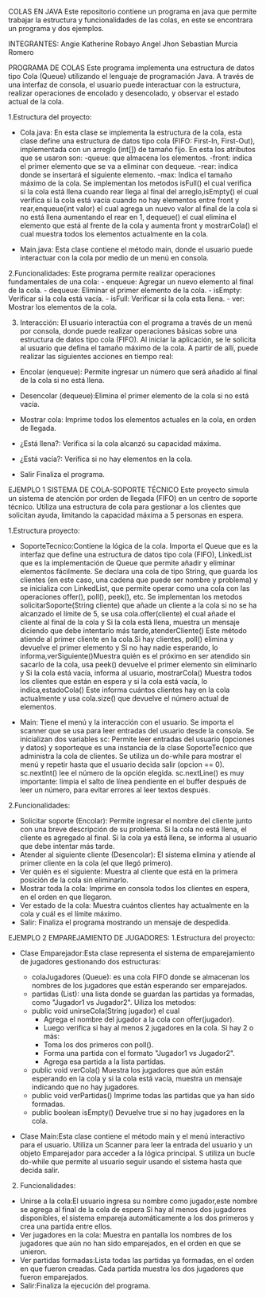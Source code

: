 COLAS EN JAVA 
Este repositorio contiene un programa en java que permite trabajar la estructura  y funcionalidades de las colas, en este se encontrara un programa y dos ejemplos.

INTEGRANTES:
Angie Katherine Robayo Angel 
Jhon Sebastian Murcia Romero

PROGRAMA DE COLAS 
Este programa implementa una estructura de datos tipo Cola (Queue) utilizando el lenguaje de programación Java. A través de una interfaz de consola, el usuario puede interactuar con la estructura, realizar operaciones de encolado y desencolado, y observar el estado actual de la cola. 

1.Estructura del proyecto:

* Cola.java: En esta clase se implementa la estructura de la cola, esta clase define una estructura de datos tipo cola (FIFO: First-In,     First-Out), implementada con un arreglo (int[]) de tamaño fijo. 
En esta los atributos que se usaron son:
  -queue: que almacena los elementos.
  -front: indica el primer elemento que se va a eliminar con dequeue.
  -rear: indica donde se insertará el siguiente elemento.
  -max: Indica el tamaño máximo de la cola.
Se implementan los metodos isFull() el cual verifica si la cola está llena cuando rear llega al final del arreglo,isEmpty() el cual verifica si la cola está vacía cuando no hay elementos entre front y rear,enqueue(int valor) el cual agrega un nuevo valor al final de la cola si no está llena aumentando el rear en 1, dequeue() el cual elimina el elemento que está al frente de la cola y aumenta front y mostrarCola() el cual muestra todos los elementos actualmente en la cola.
    
* Main.java: Esta clase contiene el método main, donde el usuario puede interactuar con la cola por medio de un menú en consola.


2.Funcionalidades:
Este programa permite realizar operaciones fundamentales de una cola:
    - enqueue: Agregar un nuevo elemento al final de la cola.
    - dequeue: Eliminar el primer elemento de la cola.
    - isEmpty: Verificar si la cola está vacía.
    - isFull: Verificar si la cola esta llena.
    - ver: Mostrar los elementos de la cola.

3. Interacción: 
  El usuario interactúa con el programa a través de un menú por consola, donde puede realizar operaciones básicas sobre una estructura de    datos tipo cola (FIFO). Al iniciar la aplicación, se le solicita al usuario que defina el tamaño máximo de la cola. A partir de allí,      puede realizar las siguientes acciones en tiempo real:

- Encolar (enqueue): Permite ingresar un número que será añadido al final de la cola si no está llena.

- Desencolar (dequeue):Elimina el primer elemento de la cola si no está vacía.

- Mostrar cola: Imprime todos los elementos actuales en la cola, en orden de llegada.

- ¿Está llena?: Verifica si la cola alcanzó su capacidad máxima.

- ¿Está vacía?: Verifica si no hay elementos en la cola.

- Salir
  Finaliza el programa.

EJEMPLO 1 SISTEMA DE COLA-SOPORTE TÉCNICO 
Este proyecto simula un sistema de atención por orden de llegada (FIFO) en un centro de soporte técnico. Utiliza una estructura de cola para gestionar a los clientes que solicitan ayuda, limitando la capacidad máxima a 5 personas en espera.

1.Estructura proyecto:

* SoporteTecnico:Contiene la lógica de la cola.
Importa el Queue que es la interfaz que define una estructura de datos tipo cola (FIFO), LinkedList que es la implementación de Queue que permite añadir y eliminar elementos fácilmente.
Se declara una cola de tipo String, que guarda los clientes (en este caso, una cadena que puede ser nombre y problema) y se inicializa con LinkedList, que permite operar como una cola con las operaciones offer(), poll(), peek(), etc.
Se implementan los metodos solicitarSoporte(String cliente) que añade un cliente a la cola si no se ha alcanzado el límite de 5, se usa cola.offer(cliente) el cual añade el cliente al final de la cola y Si la cola está llena, muestra un mensaje diciendo que debe intentarlo más tarde,atenderCliente() Este método atiende al primer cliente en la cola.Si hay clientes, poll() elimina y devuelve el primer elemento y Si no hay nadie esperando, lo informa,verSiguiente()Muestra quién es el próximo en ser atendido sin sacarlo de la cola, usa peek() devuelve el primer elemento sin eliminarlo y Si la cola está vacía, informa al usuario, mostrarCola() Muestra todos los clientes que están en espera y si la cola está vacía, lo indica,estadoCola() Este informa cuántos clientes hay en la cola actualmente y usa cola.size() que devuelve el número actual de elementos.

* Main: Tiene el menú y la interacción con el usuario.
Se importa el scanner  que se usa para leer entradas del usuario desde la consola.
Se inicializan dos variables sc: Permite leer entradas del usuario (opciones y datos) y soporteque es una instancia de la clase SoporteTecnico que administra la cola de clientes.
Se utiliza un do-while para mostrar el menú y repetir hasta que el usuario decida salir (opcion == 0).
sc.nextInt() lee el número de la opción elegida.
sc.nextLine() es muy importante: limpia el salto de línea pendiente en el buffer después de leer un número, para evitar errores al leer textos después.

2.Funcionalidades:
- Solicitar soporte (Encolar): Permite ingresar el nombre del cliente junto con una breve descripción de su problema.
  Si la cola no está llena, el cliente es agregado al final.
  Si la cola ya está llena, se informa al usuario que debe intentar más tarde.
- Atender al siguiente cliente (Desencolar):
  El sistema elimina y atiende al primer cliente en la cola (el que llegó primero).
- Ver quién es el siguiente:
  Muestra al cliente que está en la primera posición de la cola sin eliminarlo.
- Mostrar toda la cola:
  Imprime en consola todos los clientes en espera, en el orden en que llegaron.
- Ver estado de la cola: 
  Muestra cuántos clientes hay actualmente en la cola y cuál es el límite máximo.
- Salir:
  Finaliza el programa mostrando un mensaje de despedida.

EJEMPLO 2 EMPAREJAMIENTO DE JUGADORES:
1.Estructura del proyecto:

* Clase Emparejador:Esta clase representa el sistema de emparejamiento de jugadores gestionando dos estructuras:
    - colaJugadores (Queue<String>): es una cola FIFO donde se almacenan los nombres de los jugadores que están esperando ser emparejados.
    - partidas (List<String>): una lista donde se guardan las partidas ya formadas, como "Jugador1 vs Jugador2".
  Uiliza los metodos:
    - public void unirseCola(String jugador) el cual
      - Agrega el nombre del jugador a la cola con offer(jugador).
      - Luego verifica si hay al menos 2 jugadores en la cola.
      Si hay 2 o más:
      - Toma los dos primeros con poll().
      - Forma una partida con el formato "Jugador1 vs Jugador2".
      - Agrega esa partida a la lista partidas.
    - public void verCola()
    Muestra los jugadores que aún están esperando en la cola y si la cola está vacía, muestra un mensaje indicando que no hay jugadores.
    - public void verPartidas()
    Imprime todas las partidas que ya han sido formadas.
    - public boolean isEmpty()
    Devuelve true si no hay jugadores en la cola.

* Clase Main:Esta clase  contiene el método main y el menú interactivo para el usuario.
  Utiliza un Scanner para leer la entrada del usuario y un objeto Emparejador para acceder a la lógica principal.
  S utiliza un bucle do-while que permite al usuario seguir usando el sistema hasta que decida salir.
  
2. Funcionalidades:
- Unirse a la cola:El usuario ingresa su nombre como jugador,este nombre se agrega al final de la cola de espera Si hay al menos dos jugadores disponibles, el sistema empareja automáticamente a los dos primeros y crea una partida entre ellos.
- Ver jugadores en la cola: Muestra en pantalla los nombres de los jugadores que aún no han sido emparejados, en el orden en que se unieron.
- Ver partidas formadas:Lista todas las partidas ya formadas, en el orden en que fueron creadas.
Cada partida muestra los dos jugadores que fueron emparejados.
- Salir:Finaliza la ejecución del programa.
